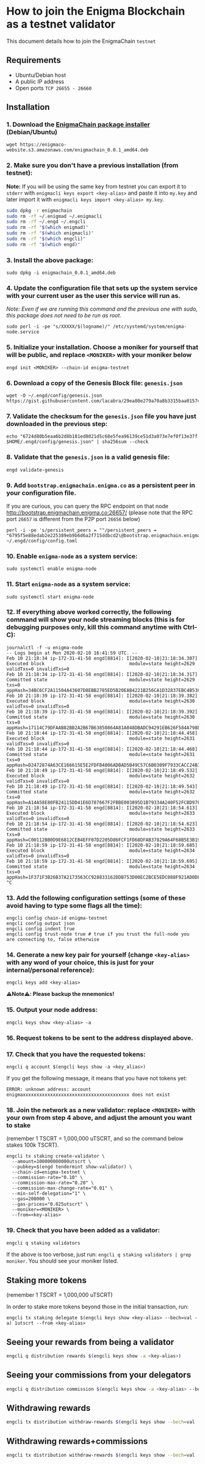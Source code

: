 # How to join the Enigma Blockchain as a testnet validator

This document details how to join the EnigmaChain `testnet`

## Requirements

- Ubuntu/Debian host
- A public IP address
- Open ports `TCP 26655 - 26660`

## Installation

### 1. Download the [EnigmaChain package installer](https://enigmaco-website.s3.amazonaws.com/enigmachain_0.0.1_amd64.deb) (Debian/Ubuntu)

```
wget https://enigmaco-website.s3.amazonaws.com/enigmachain_0.0.1_amd64.deb
```

### 2. Make sure you don't have a previous installation (from testnet):

**Note:** If you will be using the same key from testnet you can export it to `stderr` with `enigmacli keys export <key-alias>` and paste it into `my.key` and later import it with `enigmacli keys import <key-alias> my.key`.

```bash
sudo dpkg -r enigmachain
sudo rm -rf ~/.enigmad ~/.enigmacli
sudo rm -rf ~/.engd ~/.engcli
sudo rm -rf "$(which enigmad)"
sudo rm -rf "$(which enigmacli)"
sudo rm -rf "$(which engcli)"
sudo rm -rf "$(which engd)"
```

### 3. Install the above package:

```
sudo dpkg -i enigmachain_0.0.1_amd64.deb
```

### 4. Update the configuration file that sets up the system service with your current user as the user this service will run as.

_Note: Even if we are running this command and the previous one with sudo, this package does not need to be run as root_.

```
sudo perl -i -pe "s/XXXXX/$(logname)/" /etc/systemd/system/enigma-node.service
```

### 5. Initialize your installation. Choose a **moniker** for yourself that will be public, and replace `<MONIKER>` with your moniker below

```
engd init <MONIKER> --chain-id enigma-testnet
```

### 6. Download a copy of the Genesis Block file: `genesis.json`

```
wget -O ~/.engd/config/genesis.json https://gist.githubusercontent.com/lacabra/29ea80e279a70a8b3315baa0157cfe97/raw/faa8356fc2e4b08e29abb9eeb26237cd7eb9984f/genesis.json
```

### 7. Validate the checksum for the `genesis.json` file you have just downloaded in the previous step:

```
echo "6724d80b5eaa6b2d8b181ed8021d5c68e5fea96139ce51d3a073e7ef0f13e37f $HOME/.engd/config/genesis.json" | sha256sum --check
```

### 8. Validate that the `genesis.json` is a valid genesis file:

```
engd validate-genesis
```

### 9. Add `bootstrap.enigmachain.enigma.co` as a persistent peer in your configuration file.

If you are curious, you can query the RPC endpoint on that node http://bootstrap.enigmachain.enigma.co:26657/ (please note that the RPC port `26657` is different from the P2P port `26656` below)

```
perl -i -pe 's/persistent_peers = ""/persistent_peers = "6795f5e88edab2e225389eb9b6d6a2f715ddbcd2\@bootstrap.enigmachain.enigma.co:26656"/' ~/.engd/config/config.toml
```

### 10. Enable `enigma-node` as a system service:

```
sudo systemctl enable enigma-node
```

### 11. Start `enigma-node` as a system service:

```
sudo systemctl start enigma-node
```

### 12. If everything above worked correctly, the following command will show your node streaming blocks (this is for debugging purposes only, kill this command anytime with Ctrl-C):

```
journalctl -f -u enigma-node
-- Logs begin at Mon 2020-02-10 16:41:59 UTC. --
Feb 10 21:18:34 ip-172-31-41-58 engd[8814]: I[2020-02-10|21:18:34.307] Executed block                               module=state height=2629 validTxs=0 invalidTxs=0
Feb 10 21:18:34 ip-172-31-41-58 engd[8814]: I[2020-02-10|21:18:34.317] Committed state                              module=state height=2629 txs=0 appHash=34BC6CF2A11504A43607D8EBB2785ED5B20EAB4221B256CA1D32837EBC4B53C5
Feb 10 21:18:39 ip-172-31-41-58 engd[8814]: I[2020-02-10|21:18:39.382] Executed block                               module=state height=2630 validTxs=0 invalidTxs=0
Feb 10 21:18:39 ip-172-31-41-58 engd[8814]: I[2020-02-10|21:18:39.392] Committed state                              module=state height=2630 txs=0 appHash=17114C79DFAAB82BB2A2B67B63850864A81A048DBADC94291EB626F584A798EA
Feb 10 21:18:44 ip-172-31-41-58 engd[8814]: I[2020-02-10|21:18:44.458] Executed block                               module=state height=2631 validTxs=0 invalidTxs=0
Feb 10 21:18:44 ip-172-31-41-58 engd[8814]: I[2020-02-10|21:18:44.468] Committed state                              module=state height=2631 txs=0 appHash=D2472874A63CE166615E5E2FDFB4006ADBAD5B49C57C6B0309F7933CACC24B10
Feb 10 21:18:49 ip-172-31-41-58 engd[8814]: I[2020-02-10|21:18:49.532] Executed block                               module=state height=2632 validTxs=0 invalidTxs=0
Feb 10 21:18:49 ip-172-31-41-58 engd[8814]: I[2020-02-10|21:18:49.543] Committed state                              module=state height=2632 txs=0 appHash=A14A58E80FB24115DD41E6D787667F2FBBE003895D1B79334A240F52FCBD97F2
Feb 10 21:18:54 ip-172-31-41-58 engd[8814]: I[2020-02-10|21:18:54.613] Executed block                               module=state height=2633 validTxs=0 invalidTxs=0
Feb 10 21:18:54 ip-172-31-41-58 engd[8814]: I[2020-02-10|21:18:54.623] Committed state                              module=state height=2633 txs=0 appHash=C00112BB0D9E6812CEB4EFF07D2205D86FCF1FD68DFAB37829A64F68B5E3B192
Feb 10 21:18:59 ip-172-31-41-58 engd[8814]: I[2020-02-10|21:18:59.685] Executed block                               module=state height=2634 validTxs=0 invalidTxs=0
Feb 10 21:18:59 ip-172-31-41-58 engd[8814]: I[2020-02-10|21:18:59.695] Committed state                              module=state height=2634 txs=0 appHash=1F371F3B26B37A2173563CC928833162DDB753D00EC2BCE5EDC088F921AD0D80
^C
```

### 13. Add the following configuration settings (some of these avoid having to type some flags all the time):

```
engcli config chain-id enigma-testnet
engcli config output json
engcli config indent true
engcli config trust-node true # true if you trust the full-node you are connecting to, false otherwise
```

### 14. Generate a new key pair for yourself (change `<key-alias>` with any word of your choice, this is just for your internal/personal reference):

```
engcli keys add <key-alias>
```

**:warning:Note:warning:: Please backup the mnemonics!**

### 15. Output your node address:

```
engcli keys show <key-alias> -a
```

### 16. Request tokens to be sent to the address displayed above.

### 17. Check that you have the requested tokens:

```
engcli q account $(engcli keys show -a <key_alias>)
```

If you get the following message, it means that you have not tokens yet:

```
ERROR: unknown address: account enigmaxxxxxxxxxxxxxxxxxxxxxxxxxxxxxxxxxxxxxxx does not exist
```

### 18. Join the network as a new validator: replace `<MONIKER>` with your own from step 4 above, and adjust the amount you want to stake

(remember 1 TSCRT = 1,000,000 uTSCRT, and so the command below stakes 100k TSCRT).

```
engcli tx staking create-validator \
  --amount=100000000000utscrt \
  --pubkey=$(engd tendermint show-validator) \
  --chain-id=enigma-testnet \
  --commission-rate="0.10" \
  --commission-max-rate="0.20" \
  --commission-max-change-rate="0.01" \
  --min-self-delegation="1" \
  --gas=200000 \
  --gas-prices="0.025utscrt" \
  --moniker=<MONIKER> \
  --from=<key-alias>
```

### 19. Check that you have been added as a validator:

```bash
engcli q staking validators
```

If the above is too verbose, just run: `engcli q staking validators | grep moniker`. You should see your moniker listed.

## Staking more tokens

(remember 1 TSCRT = 1,000,000 uTSCRT)

In order to stake more tokens beyond those in the initial transaction, run:

```
engcli tx staking delegate $(engcli keys show <key-alias> --bech=val -a) 1utscrt --from <key-alias>
```

## Seeing your rewards from being a validator

```bash
engcli q distribution rewards $(engcli keys show -a <key-alias>)
```

## Seeing your commissions from your delegators

```bash
engcli q distribution commission $(engcli keys show -a <key-alias> --bech=val)
```

## Withdrawing rewards

```bash
engcli tx distribution withdraw-rewards $(engcli keys show --bech=val -a <key-alias>) --from <key-alias>
```

## Withdrawing rewards+commissions

```bash
engcli tx distribution withdraw-rewards $(engcli keys show --bech=val -a <key-alias>) --from <key-alias> --commission
```
